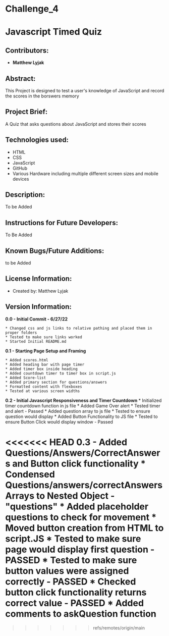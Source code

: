 # Challenge_4
# Javascript Timed Quiz

## Contributors:

* **Matthew Lyjak**

## Abstract:

This Project is designed to test a user's knowledge of JavaScript and record the scores in the borswers memory

## Project Brief:

A Quiz that asks questions about JavaScript and stores their scores

## Technologies used:

* HTML
* CSS
* JavaScript
* GitHub
* Various Hardware including multiple different screen sizes and mobile devices

## Description:

<!-- https://mlyjak1.github.io/Challenge_2/ -->

To be Added

<!-- ![](assets/images/Challenge%202%20Screenshot.png) -->

## Instructions for Future Developers:

To Be Added

## Known Bugs/Future Additions:

to be Added

## License Information:

* Created by: Matthew Lyjak

## Version Information:

**0.0 - Initial Commit - 6/27/22**
    
    * Changed css and js links to relative pathing and placed them in proper folders
    * Tested to make sure links worked
    * Started Initial README.md

**0.1 - Starting Page Setup and Framing**

    * Added scores.html
    * Added heading bar with page timer
    * Added timer box inside heading
    * Added countdown timer to timer box in script.js
    * Added Score-list
    * Added primary section for questions/answers
    * Formatted content with flexboxes
    * Tested at various screen widths

**0.2 - Initial Javascript Responsiveness and Timer Countdown**
    * Initialized timer countdown function in js file
    * Added Game Over alert
    * Tested timer and alert - Passed
    * Added question array to js file
    * Tested to ensure question would display
    * Added Button Functionality to JS file
    * Tested to ensure Button Click would display window - Passed
    
<<<<<<< HEAD
**0.3 - Added Questions/Answers/CorrectAnswers and Button click functionality**
    * Condensed Questions/answers/correctAnswers Arrays to Nested Object - "questions"
    * Added placeholder questions to check for movement
    * Moved button creation from HTML to script.JS
    * Tested to make sure page would display first question - PASSED
    * Tested to make sure button values were assigned correctly - PASSED
    * Checked button click functionality returns correct value - PASSED
    * Added comments to askQuestion function
=======
>>>>>>> refs/remotes/origin/main
